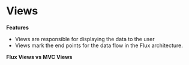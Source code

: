 # Views

**Features**

* Views are responsible for displaying the data to the user
* Views mark the end points for the data flow in the Flux architecture.

**Flux Views vs MVC Views**

